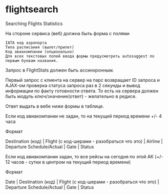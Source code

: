 flightsearch
============

Searching Flights Statistics

На стороне сервиса (веб) должна быть форма с полями

    IATA код аэропорта
    Типа расписания (вылет/прилет)
    Код авиакомпании (опционально)
    Для всех текстовых полей ввода формы предусмотреть autosuggest по первым буквам названия.


Запрос в FlightStats должен быть ассинхронным.

Первый запрос с клиента на сервер на парс возвращает ID запроса и AJAX-ом проверка статуса запроса раз в 2 секунды и вывод информации по факту готовности ответа. То есть на сервера должен быть модуль ключ/значение(ответ) - желательно в редисе.

Ответ выдать в вебе ниже формы в таблице.

Если код авиакомпании не задан, то на текущий период времени +/- 4 часа 

Формат

Destination (код) | Flight (с код-шерами - разобраться что это) | Airline | Departure Schedule/Actual | Gate | Status

Если код авиакомпании задан, то все рейсы на сегодня по этой АК (+/- 12 часов - сутки в центром на текущий период времени)

Формат

Date | Destination (код) | Flight (с код-шерами - разобраться что это) | Departure Schedule/Actual | Gate | Status
